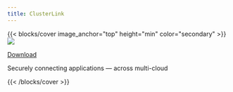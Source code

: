 ```yaml
---
title: ClusterLink
---
```


{{< blocks/cover image_anchor="top" height="min" color="secondary" >}}
<img src="clusterlink.png" class="site-logo" />
</p>
<!-- 
<a class="btn btn-lg btn-primary me-3 mb-4" href="/docs/">
  Learn More <i class="fas fa-arrow-alt-circle-right ms-2"></i>
</a>
-->
<a class="btn btn-lg btn-secondary me-3 mb-4" href="https://github.com/clusterlink-net/clusterlink">
  Download <i class="fab fa-github ms-2 "></i>
</a>
<p class="lead mt-5" color="primary">Securely connecting applications &mdash; across multi-cloud</p>
{{< /blocks/cover >}}
